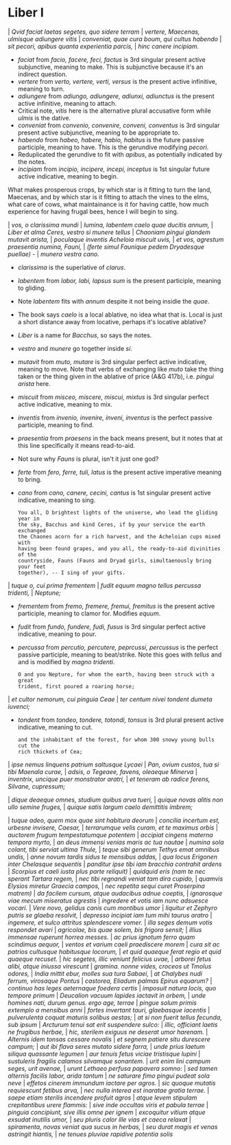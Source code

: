 # Liber I

| *Qvid faciat laetas segetes, quo sidere terram*
| *vertere, Maecenas, ulmisque adiungere vitis*
| *conveniat, quae cura boum, qui cultus habendo*
| *sit pecori, apibus quanta experientia parcis,*
| *hinc canere incipiam.*

- *faciat* from *facio, facere, feci, factus* is 3rd singular present active
  subjunctive, meaning to make. This is subjunctive because it's an indirect
  question. 
- *vertere* from *verto, vertere, verti, versus* is the present active
  infinitive, meaning to turn.
- *adiungere* from *adiungo, adiungere, adiunxi, adiunctus* is the present
  active infinitive, meaning to attach.
- Critical note, *vitis* here is the alternative plural accusative form while
  *ulmis* is the dative.
- *conveniat* from *convenio, convenire, conveni, conventus* is 3rd singular
  present active subjunctive, meaning to be appropriate to.
- *habendo* from *habeo, habere, habio, habitus* is the future passive
  participle, meaning to have. This is the gerundive modifying *pecori*.
- Reduplicated the gerundive to fit with *apibus*, as potentially indicated by
  the notes.
- *incipiam* from *incipio, incipere, incepi, inceptus* is 1st singular future
  active indicative, meaning to begin.

What makes prosperous crops, by which star is it fitting to turn the land,
Maecenas, and by which star is it fitting to attach the vines to the elms, what
care of cows, what maintainance is it for having cattle, how much experience for
having frugal bees, hence I will begin to sing.

|                       *vos, o clarissima mundi*
| *lumina, labentem caelo quae ducitis annum,*
| *Liber et alma Ceres, vestro si munere tellus*
| *Chaoniam pingui glandem mutavit arista,*
| *poculaque inventis Acheloia miscuit uvis,*
| *et vos, agrestum praesentia numina, Fauni,*
| *(ferte simul Faunique pedem Dryadesque puellae) -*
| *munera vestra cano.*

- *clarissima* is the superlative of *clarus*.
- *labentem* from *labor, labi, lapsus sum* is the present participle, meaning
  to gliding.
- Note *labentem* fits with *annum* despite it not being insidie the *quae*.
- The book says *caelo* is a local ablative, no idea what that is. Local is just
  a short distance away from locative, perhaps it's locative ablative?
- *Liber* is a name for *Bacchus*, so says the notes.
- *vestro* and *munere* go together inside *si*.
- *mutavit* from *muto, mutare* is 3rd singular perfect active indicative,
  meaning to move. Note that verbs of exchanging like *muto* take the thing
  taken or the thing given in the ablative of price (A\&G 417b), i.e. *pingui
  arista* here.
- *miscuit* from *misceo, miscere, miscui, mixtus* is 3rd singular perfect
  active indicative, meaning to mix.
- *inventis* from *invenio, invenire, inveni, inventus* is the perfect passive
  participle, meaning to find.
- *praesentia* from *praesens* in the back means present, but it notes that at
  this line specifically it means read-to-aid.
- Not sure why *Fauns* is plural, isn't it just one god?
- *ferte* from *fero, ferre, tuli, latus* is the present active imperative
  meaning to bring.
- *cano* from *cano, canere, cecini, cantus* is 1st singular present active
  indicative, meaning to sing.

      You all, O brightest lights of the universe, who lead the gliding year in
      the sky, Bacchus and kind Ceres, if by your service the earth exchanged
      the Chaones acorn for a rich harvest, and the Acheloian cups mixed with
      having been found grapes, and you all, the ready-to-aid divinities of the
      countryside, Fauns (Fauns and Dryad girls, simultaenously bring your feet
      together), -- I sing of your gifts.

|                     *tuque o, cui prima frementem*
| *fudit equum magno tellus percussa tridenti,*
| *Neptune;*

- *frementem* from *fremo, fremere, fremui, fremitus* is the present active
  participle, meaning to clamor for. Modifies *equum*.
- *fudit* from *fundo, fundere, fudi, fusus* is 3rd singular perfect active
  indicative, meaning to pour.
- *percussa* from *percutio, percutere, peprcussi, percussus* is the perfect
  passive participle, meaning to beat/strike. Note this goes with *tellus* and
  and is modified by *magno tridenti*.

      O and you Nepture, for whom the earth, having been struck with a great
      trident, first poured a roaring horse;

|          *et cultor nemorum, cui pinguia Ceae*
| *ter centum nivei tondent dumeta iuvenci;*

- *tondent* from *tondeo, tondere, totondi, tonsus* is 3rd plural present active
  indicative, meaning to cut.

      and the inhabitant of the forest, for whom 300 snowy young bulls cut the
      rich thickets of Cea;


| *ipse nemus linquens patrium saltusque Lycaei*
| *Pan, ovium custos, tua si tibi Maenala curae,*
| *adsis, o Tegeaee, favens, oleaeque Minerva*
| *inventrix, uncique puer monstrator aratri,*
| *et teneram ab radice ferens, Silvane, cupressum;*


| *dique deaeque omnes, studium quibus arva tueri,*
| *quique novas alitis non ullo semine fruges,*
| *quique satis largum caelo demittitis imbrem;*


| *tuque adeo, quem mox quae sint habitura deorum*
| *concilia incertum est, urbesne invisere, Caesar,*
| *terrarumque velis curam, et te maximus orbis*
| *auctorem frugum tempestatumque potentem*
| *accipiat cingens materna tempora myrto,*
| *an deus immensi venias maris ac tua nautae*
| *numina sola colant, tibi serviat ultima Thule,*
| *teque sibi generum Tethys emat omnibus undis,*
| *anne novum tardis sidus te mensibus addas,*
| *qua locus Erigonen inter Chelasque sequentis*
| *panditur ipse tibi iam bracchia contrahit ardens*
| *Scorpius et caeli iusta plus parte reliquit)*
| *quidquid eris (nam te nec sperant Tartara regem,*
| *nec tibi regnandi veniat tam dira cupido,*
| *quamvis Elysios miretur Graecia campos,*
| *nec repetita sequi curet Proserpina matrem)*
| *da facilem cursum, atque audacibus adnue coeptis,*
| *ignarosque viae mecum miseratus agrestis*
| *ingredere et votis iam nunc adsuesce vocari.*
| *Vere novo, gelidus canis cum montibus umor*
| *liquitur et Zephyro putris se glaeba resolvit,*
| *depresso incipiat iam tum mihi taurus aratro*
| *ingemere, et sulco attritus splendescere vomer.*
| *illa seges demum votis respondet avari*
| *agricolae, bis quae solem, bis frigora sensit;*
| *illius immensae ruperunt horrea messes.*
| *ac prius ignotum ferro quam scindimus aequor,*
| *ventos et varium caeli praediscere morem*
| *cura sit ac patrios cultusque habitusque locorum,*
| *et quid quaeque ferat regio et quid quaeque recuset.*
| *hic segetes, illic veniunt felicius uvae,*
| *arborei fetus alibi, atque iniussa virescunt*
| *gramina. nonne vides, croceos ut Tmolus odores,*
| *India mittit ebur, molles sua tura Sabaei,*
| *at Chalybes nudi ferrum, virosaque Pontus*
| *castorea, Eliadum palmas Epirus equarum?*
| *continuo has leges aeternaque foedera certis*
| *imposuit natura locis, quo tempore primum*
| *Deucalion vacuum lapides iactavit in orbem,*
| *unde homines nati, durum genus. ergo age, terrae*
| *pingue solum primis extemplo a mensibus anni*
| *fortes invertant tauri, glaebasque iacentis*
| *pulverulenta coquat maturis solibus aestas;*
| *at si non fuerit tellus fecunda, sub ipsum*
| *Arcturum tenui sat erit suspendere sulco:*
| *illic, officiant laetis ne frugibus herbae,*
| *hic, sterilem exiguus ne deserat umor harenam.*
| *Alternis idem tonsas cessare novalis*
| *et segnem patiere situ durescere campum;*
| *aut ibi flava seres mutato sidere farra,*
| *unde prius laetum siliqua quassante legumen*
| *aur tenuis fetus viciae tristisque lupini*
| *sustuleris fragilis calamos silvamque sonantem.*
| *urit enim lini campum seges, urit avenae,*
| *urunt Lethaeo perfusa papavera somno:*
| *sed tamen alternis facilis labor, arida tantum*
| *ne saturare fimo pingui pudeat sola neve*
| *effetos cinerem immundum iactare per agros.*
| *sic quoque mutatis requiescunt fetibus arva,*
| *nec nulla interea est inaratae gratia terrae.*
| *saepe etiam sterilis incendere profuit agros*
| *atque levem stipulam crepitantibus urere flammis:*
| *sive inde occultas viris et pabula terrae*
| *pinguia concipiunt, sive illis omne per ignem*
| *excoquitur vitium atque exsudat inutilis umor,*
| *seu pluris calor ille vias et caeca relaxat*
| *spiramenta, novas veniat qua sucus in herbas,*
| *seu durat magis et venas astringit hiantis,*
| *ne tenues pluviae rapidive potentia solis*
